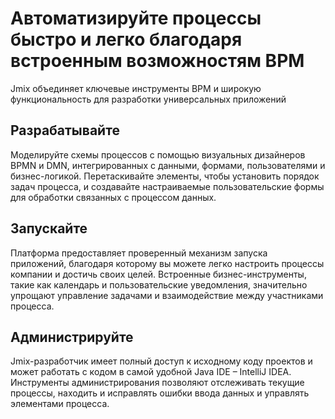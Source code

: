 # Автоматизируйте процессы быстро и легко благодаря встроенным возможностям BPM

Jmix объединяет ключевые инструменты BPM и широкую функциональность для разработки универсальных приложений

## Разрабатывайте
Моделируйте схемы процессов с помощью визуальных дизайнеров BPMN и DMN, интегрированных с данными, формами, пользователями и бизнес-логикой. Перетаскивайте элементы, чтобы установить порядок задач процесса, и создавайте настраиваемые пользовательские формы для обработки связанных с процессом данных. 

## Запускайте
Платформа предоставляет проверенный механизм запуска приложений, благодаря которому вы можете легко настроить процессы компании и достичь своих целей. Встроенные бизнес-инструменты, такие как календарь и пользовательские уведомления, значительно упрощают управление задачами и взаимодействие между участниками процесса.

## Администрируйте
Jmix-разработчик имеет полный доступ к исходному коду проектов и может работать с кодом в самой удобной Java IDE – IntelliJ IDEA. Инструменты администрирования позволяют отслеживать текущие процессы, находить и исправлять ошибки ввода данных и управлять элементами процесса.

